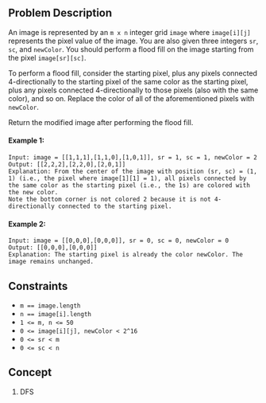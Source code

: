 ## Problem Description

An image is represented by an `m x n` integer grid `image` where `image[i][j]` represents the pixel value of the image. You are also given three integers `sr`, `sc`, and `newColor`. You should perform a flood fill on the image starting from the pixel `image[sr][sc]`.

To perform a flood fill, consider the starting pixel, plus any pixels connected 4-directionally to the starting pixel of the same color as the starting pixel, plus any pixels connected 4-directionally to those pixels (also with the same color), and so on. Replace the color of all of the aforementioned pixels with `newColor`.

Return the modified image after performing the flood fill.

#### Example 1:
```plaintext
Input: image = [[1,1,1],[1,1,0],[1,0,1]], sr = 1, sc = 1, newColor = 2
Output: [[2,2,2],[2,2,0],[2,0,1]]
Explanation: From the center of the image with position (sr, sc) = (1, 1) (i.e., the pixel where image[1][1] = 1), all pixels connected by the same color as the starting pixel (i.e., the 1s) are colored with the new color.
Note the bottom corner is not colored 2 because it is not 4-directionally connected to the starting pixel.
```
#### Example 2:
```plaintext
Input: image = [[0,0,0],[0,0,0]], sr = 0, sc = 0, newColor = 0
Output: [[0,0,0],[0,0,0]]
Explanation: The starting pixel is already the color newColor. The image remains unchanged.
```
## Constraints

- `m == image.length`
- `n == image[i].length`
- `1 <= m, n <= 50`
- `0 <= image[i][j], newColor < 2^16`
- `0 <= sr < m`
- `0 <= sc < n`

## Concept
1. DFS
